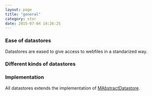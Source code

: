 ```yaml
---
layout: page
title: "general"
category: stor
date: 2015-07-04 14:26:25
---
```


### Ease of datastores
Datastores are eased to give access to webfiles in a standarized way.

### Different kinds of datastores

### Implementation
All datastores extends the implementation of [MAbstractDatastore](http://sebastianmonzel.github.io/webfiles-framework-php-api/class-simpleserv.webfilesframework.core.datastore.MAbstractDatastore.html).
